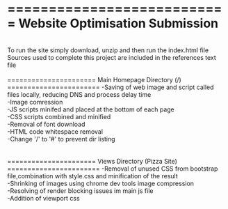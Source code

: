 ===========================
Website Optimisation Submission
============================
<br/>
To run the site simply download, unzip and then run the index.html file
<br/>
Sources used to complete this project are included in the references text file
<br/>
<br/>
======================
Main Homepage Directory (/)
=======================
-Saving of web image and script called files locally, reducing DNS and process delay time<br/>
-Image comression<br/>
-JS scripts minifed and placed at the bottom of each page<br/>
-CSS scripts combined and minified<br/>
-Removal of font download<br/>
-HTML code whitespace removal<br/>
-Change '/' to '#' to prevent dir listing<br/>
<br/>
<br/>
======================
Views Directory (Pizza Site)
=======================
-Removal of unused CSS from bootstrap file,combination with style.css and minification of the result<br/>
-Shrinking of images using chrome dev tools image compression<br/>
-Resolving of render blocking issues im main js file<br/>
-Addition of viewport css<br/>
<br/>
